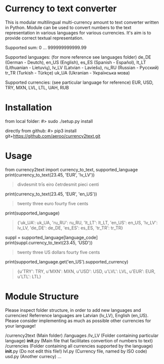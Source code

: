Currency to text converter
=========

This is modular multilingual multi-currency amount to text converter written in
Python. Module can be used to convert numbers to the text representation in
various languages for various currencies. It's aim is to provide correct textual
representation.

Supported sum: 0 ... 999999999999.99

Supported languages:
(for more reference see languages folder)
de_DE (German - Deutch),
en_US (English),
es_ES (Spanish - Español),
lt_LT (Lithuanian - Lietuvių),
lv_LV (Latvian - Laviešu),
ru_RU (Russian - Русский)
tr_TR (Turkish - Türkçe)
uk_UA (Ukranian - Українська мова)

Supported currencies:
(see particular language for reference)
EUR, USD, TRY, MXN, LVL, LTL, UAH, RUB

Installation
=========
from local folder:
#> sudo ./setup.py install

directly from github:
#> pip3 install git+https://github.com/aeroo/currency2text.git

Usage
=========
from currency2text import currency_to_text, supported_language
print(currency_to_text(23.45, 'EUR', 'lv_LV'))
> divdesmit trīs eiro četrdesmit pieci centi

print(currency_to_text(23.45, 'EUR', 'en_US'))
> twenty three euro fourty five cents

print(supported_language)
> {'uk_UA': uk_UA, 'ru_RU': ru_RU, 'lt_LT': lt_LT, 'en_US': en_US,
'lv_LV': lv_LV, 'de_DE': de_DE, 'es_ES': es_ES, 'tr_TR': tr_TR}

suppl = supported_language[language_code]
print(suppl.currency_to_text(23.45, 'USD'))
> twenty three US dollars fourty five cents

print(supported_language.get('en_US').supported_currency)
> {u'TRY': TRY, u'MXN': MXN, u'USD': USD, u'LVL': LVL, u'EUR': EUR, u'LTL': LTL}

Module Structure
=========
Please inspect folder structure, in order to add new languages and currencies!
Referrence languages are Latvian (lv_LV), English (en_US).
Please consider implementing as much as possible other currencies for your
language!

/currency2text (Main folder)
  /languages
    /lv_LV (Folder containing particular language)
      __init__.py (Main file that facilitates convertion of numbers to text)
      /currencies (Folder containing all currencies supported by the language)
        __init__.py (Do not edit this file!)
        lvl.py (Currency file, named by ISO code)
        usd.py (Another currecy)
        ...

